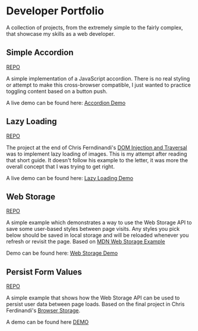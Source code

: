 # Developer Portfolio

A collection of projects, from the extremely simple to the fairly complex, that showcase my skills as a web developer.

## Simple Accordion

[REPO](https://github.com/Dayun123/simple-accordion)

A simple implementation of a JavaScript accordion. There is no real styling or attempt to make this cross-browser compatible, I just wanted to practice toggling content based on a button push.

A live demo can be found here: [Accordion Demo](https://jsfiddle.net/Dayun123/s3eow4pu/)

## Lazy Loading

[REPO](https://github.com/Dayun123/lazy-loading)

The project at the end of Chris Ferndinandi's [DOM Injection and Traversal](https://vanillajsguides.com/dom-injection-and-traversal/) was to implement lazy loading of images. This is my attempt after reading that short guide. It doesn't follow his example to the letter, it was more the overall concept that I was trying to get right.

A live demo can be found here: [Lazy Loading Demo](https://lazy-loading-make-things-clone.herokuapp.com/)

## Web Storage

[REPO](https://github.com/Dayun123/web-storage)

A simple example which demonstrates a way to use the Web Storage API to save some user-based styles between page visits. Any styles you pick below should be saved in local storage and will be reloaded whenever you refresh or revisit the page. Based on [MDN Web Storage Example](https://mdn.github.io/dom-examples/web-storage/)

Demo can be found here: [Web Storage Demo](https://web-storage-mdn-clone.herokuapp.com/)

## Persist Form Values

[REPO](https://github.com/daniel-schroeder-dev/persist-form-values)

A simple example that shows how the Web Storage API can be used to persist user data between page loads. Based on the final project in Chris Ferdinandi's [Browser Storage](https://vanillajsguides.com/browser-storage/).

A demo can be found here [DEMO](https://daniel-schroeder-dev.github.io/persist-form-values/)


